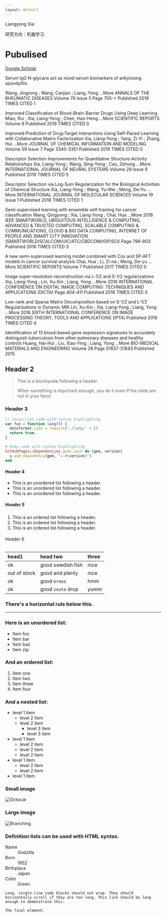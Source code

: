 ```yaml
---
layout: default
---
```


Liangyong Xia



研究方向：机器学习

# Pubulised

[Google Scholar](https://xs.glgoo.top/citations?hl=zh-CN&user=7q9Vbi4AAAAJ&view_op=list_works&sortby=pubdate)

> 


Serum IgG N-glycans act as novel serum biomarkers of ankylosing spondylitis

Wang, Jingrong ; Wang, Canjian ; Liang, Yong …More
ANNALS OF THE RHEUMATIC DISEASES
Volume 78 Issue 5 Page 705-+ Published 2019
TIMES CITED
1
> 
Improved Classification of Blood-Brain-Barrier Drugs Using Deep Learning
Miao, Rui ; Xia, Liang-Yong ; Chen, Hao-Heng …More
SCIENTIFIC REPORTS
Volume 9 Published 2019
TIMES CITED
0
> 
Improved Prediction of Drug-Target Interactions Using Self-Paced Learning with Collaborative Matrix Factorization
Xia, Liang-Yong ; Yang, Zi-Yi ; Zhang, Hui …More
JOURNAL OF CHEMICAL INFORMATION AND MODELING
Volume 59 Issue 7 Page 3340-3351 Published 2019
TIMES CITED
0
> 
Descriptor Selection Improvements for Quantitative Structure-Activity Relationships
Xia, Liang-Yong ; Wang, Qing-Yong ; Cao, Zehong …More
INTERNATIONAL JOURNAL OF NEURAL SYSTEMS
Volume 29 Issue 9 Published 2019
TIMES CITED
5
> 
Descriptor Selection via Log-Sum Regularization for the Biological Activities of Chemical Structure
Xia, Liang-Yong ; Wang, Yu-Wei ; Meng, De-Yu …More
INTERNATIONAL JOURNAL OF MOLECULAR SCIENCES
Volume 19 Issue 1 Published 2018
TIMES CITED
1
> 
Semi-supervised learning with ensemble self-training for cancer classification
Wang, Qingyong ; Xia, Liang-Yong ; Chai, Hua …More
2018 IEEE SMARTWORLD, UBIQUITOUS INTELLIGENCE & COMPUTING, ADVANCED & TRUSTED COMPUTING, SCALABLE COMPUTING & COMMUNICATIONS, CLOUD & BIG DATA COMPUTING, INTERNET OF PEOPLE AND SMART CITY INNOVATION (SMARTWORLD/SCALCOM/UIC/ATC/CBDCOM/IOP/SCI)
Page 796-803 Published 2018
TIMES CITED
3
> 
A new semi-supervised learning model combined with Cox and SP-AFT models in cancer survival analysis
Chai, Hua ; Li, Zi-na ; Meng, De-yu …More
SCIENTIFIC REPORTS
Volume 7 Published 2017
TIMES CITED
0
> 
Image super-resolution reconstruction via L-1/2 and S-1/2 regularizations
Xia, Liang-Yong ; Lin, Xu-Xin ; Liang, Yong …More
2016 INTERNATIONAL CONFERENCE ON DIGITAL IMAGE COMPUTING: TECHNIQUES AND APPLICATIONS (DICTA)
Page 404-411 Published 2016
TIMES CITED
0
> 
Low-rank and Sparse Matrix Decomposition based on S-1/2 and L-1/2 Regularizations in Dynamic MRI
Lin, Xu-Xin ; Xia, Liang-Yong ; Liang, Yong …More
2016 SIXTH INTERNATIONAL CONFERENCE ON IMAGE PROCESSING THEORY, TOOLS AND APPLICATIONS (IPTA)
Published 2016
TIMES CITED
4
> 
Identification of 13 blood-based gene expression signatures to accurately distinguish tuberculosis from other pulmonary diseases and healthy controls
Huang, Hai-Hui ; Liu, Xiao-Ying ; Liang, Yong …More
BIO-MEDICAL MATERIALS AND ENGINEERING
Volume 26 Page S1837-S1843 Published 2015

## Header 2

> This is a blockquote following a header.
>
> When something is important enough, you do it even if the odds are not in your favor.

### Header 3

```js
// Javascript code with syntax highlighting.
var fun = function lang(l) {
  dateformat.i18n = require('./lang/' + l)
  return true;
}
```

```ruby
# Ruby code with syntax highlighting
GitHubPages::Dependencies.gems.each do |gem, version|
  s.add_dependency(gem, "= #{version}")
end
```

#### Header 4

*   This is an unordered list following a header.
*   This is an unordered list following a header.
*   This is an unordered list following a header.

##### Header 5

1.  This is an ordered list following a header.
2.  This is an ordered list following a header.
3.  This is an ordered list following a header.

###### Header 6

| head1        | head two          | three |
|:-------------|:------------------|:------|
| ok           | good swedish fish | nice  |
| out of stock | good and plenty   | nice  |
| ok           | good `oreos`      | hmm   |
| ok           | good `zoute` drop | yumm  |

### There's a horizontal rule below this.

* * *

### Here is an unordered list:

*   Item foo
*   Item bar
*   Item baz
*   Item zip

### And an ordered list:

1.  Item one
1.  Item two
1.  Item three
1.  Item four

### And a nested list:

- level 1 item
  - level 2 item
  - level 2 item
    - level 3 item
    - level 3 item
- level 1 item
  - level 2 item
  - level 2 item
  - level 2 item
- level 1 item
  - level 2 item
  - level 2 item
- level 1 item

### Small image

![Octocat](https://github.githubassets.com/images/icons/emoji/octocat.png)

### Large image

![Branching](https://guides.github.com/activities/hello-world/branching.png)


### Definition lists can be used with HTML syntax.

<dl>
<dt>Name</dt>
<dd>Godzilla</dd>
<dt>Born</dt>
<dd>1952</dd>
<dt>Birthplace</dt>
<dd>Japan</dd>
<dt>Color</dt>
<dd>Green</dd>
</dl>

```
Long, single-line code blocks should not wrap. They should horizontally scroll if they are too long. This line should be long enough to demonstrate this.
```

```
The final element.
```
